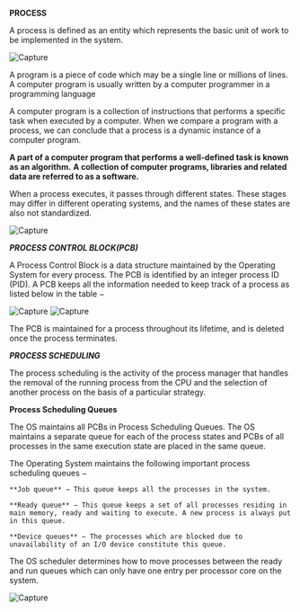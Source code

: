 **PROCESS**

A process is defined as an entity which represents the basic unit of work to be implemented in the system.

![Capture](https://user-images.githubusercontent.com/45221397/103541156-fb325800-4ec0-11eb-9545-086e5811877e.JPG)

A program is a piece of code which may be a single line or millions of lines. 
A computer program is usually written by a computer programmer in a programming language

A computer program is a collection of instructions that performs a specific task when executed by a computer. 
When we compare a program with a process, we can conclude that a process is a dynamic instance of a computer program.

**A part of a computer program that performs a well-defined task is known as an algorithm.**
**A collection of computer programs, libraries and related data are referred to as a software.**

When a process executes, it passes through different states. These stages may differ in different operating systems, 
and the names of these states are also not standardized.

![Capture](https://user-images.githubusercontent.com/45221397/103541448-73008280-4ec1-11eb-88af-022bcb58a53a.JPG)

***PROCESS CONTROL BLOCK(PCB)***

A Process Control Block is a data structure maintained by the Operating System for every process. The PCB is identified by an integer process ID (PID). 
A PCB keeps all the information needed to keep track of a process as listed below in the table −

![Capture](https://user-images.githubusercontent.com/45221397/103541906-210c2c80-4ec2-11eb-9e0f-89c7b8d34bce.JPG)
![Capture](https://user-images.githubusercontent.com/45221397/103542048-5c0e6000-4ec2-11eb-81b7-7023b9f3c9ed.JPG)

The PCB is maintained for a process throughout its lifetime, and is deleted once the process terminates.

***PROCESS SCHEDULING***

The process scheduling is the activity of the process manager that handles the removal of the running process from the CPU and the selection
of another process on the basis of a particular strategy.

**Process Scheduling Queues**

The OS maintains all PCBs in Process Scheduling Queues. The OS maintains a separate queue for each of the process states and PCBs of all 
processes in the same execution state are placed in the same queue.

The Operating System maintains the following important process scheduling queues −

    **Job queue** − This queue keeps all the processes in the system.

    **Ready queue** − This queue keeps a set of all processes residing in main memory, ready and waiting to execute. A new process is always put in this queue.

    **Device queues** − The processes which are blocked due to unavailability of an I/O device constitute this queue.

The OS scheduler determines how to move processes between the ready and run queues which can only have one entry per processor core on the system.

![Capture](https://user-images.githubusercontent.com/45221397/103543554-bb6d6f80-4ec4-11eb-8274-c759bd7869cf.JPG)



